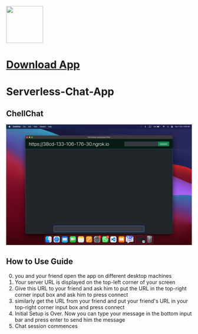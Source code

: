 <img src="./assets/anonymous-message.ico" width="100" height="100">

# [Download App](https://drive.google.com/drive/folders/1LJ94fhSc-guG2sH_bIOw9-Fk4NyO24Qo?usp=sharing)

# Serverless-Chat-App
## ChellChat

<img src="./screenshot.jpg">

## How to Use Guide
0. you and your friend open the app on different desktop machines
1. Your server URL is displayed on the top-left corner of your screen
2. Give this URL to your friend and ask him to put the URL in the top-right corner input box and ask him to press connect
3. similarly get the URL from your friend and put your friend's URL in your top-right corner input box and press connect
4. Initial Setup is Over. Now you can type your message in the bottom input bar and press enter to send him the message
5. Chat session commences

